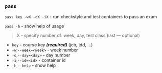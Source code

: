 ### pass

`pass key -wX -dX -iX` - run checkstyle and test containers to pass an exam

`pass -h` - show help of usage

> X - specify number of: week, day, test class (last — optional)

* `key` - course key **_(required)_** (jcb, jdd, ...)
* `-w`,`--week=<week>` - week number
* `-d`,`--day=<day>` - day number
* `-i`,`--id=<id>` - container id
* `-h`,`--help` - show help